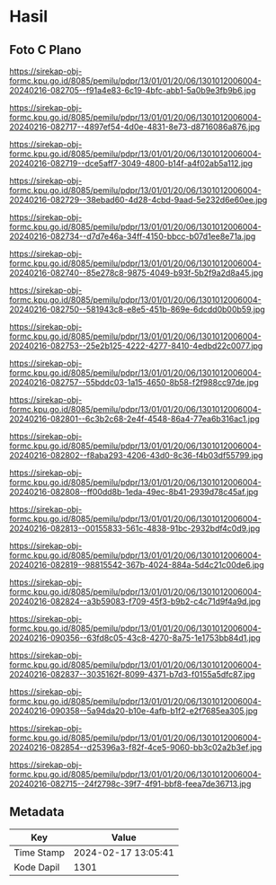# Hasil

## Foto C Plano

https://sirekap-obj-formc.kpu.go.id/8085/pemilu/pdpr/13/01/01/20/06/1301012006004-20240216-082705--f91a4e83-6c19-4bfc-abb1-5a0b9e3fb9b6.jpg

https://sirekap-obj-formc.kpu.go.id/8085/pemilu/pdpr/13/01/01/20/06/1301012006004-20240216-082717--4897ef54-4d0e-4831-8e73-d8716086a876.jpg

https://sirekap-obj-formc.kpu.go.id/8085/pemilu/pdpr/13/01/01/20/06/1301012006004-20240216-082719--dce5aff7-3049-4800-b14f-a4f02ab5a112.jpg

https://sirekap-obj-formc.kpu.go.id/8085/pemilu/pdpr/13/01/01/20/06/1301012006004-20240216-082729--38ebad60-4d28-4cbd-9aad-5e232d6e60ee.jpg

https://sirekap-obj-formc.kpu.go.id/8085/pemilu/pdpr/13/01/01/20/06/1301012006004-20240216-082734--d7d7e46a-34ff-4150-bbcc-b07d1ee8e71a.jpg

https://sirekap-obj-formc.kpu.go.id/8085/pemilu/pdpr/13/01/01/20/06/1301012006004-20240216-082740--85e278c8-9875-4049-b93f-5b2f9a2d8a45.jpg

https://sirekap-obj-formc.kpu.go.id/8085/pemilu/pdpr/13/01/01/20/06/1301012006004-20240216-082750--581943c8-e8e5-451b-869e-6dcdd0b00b59.jpg

https://sirekap-obj-formc.kpu.go.id/8085/pemilu/pdpr/13/01/01/20/06/1301012006004-20240216-082753--25e2b125-4222-4277-8410-4edbd22c0077.jpg

https://sirekap-obj-formc.kpu.go.id/8085/pemilu/pdpr/13/01/01/20/06/1301012006004-20240216-082757--55bddc03-1a15-4650-8b58-f2f988cc97de.jpg

https://sirekap-obj-formc.kpu.go.id/8085/pemilu/pdpr/13/01/01/20/06/1301012006004-20240216-082801--6c3b2c68-2e4f-4548-86a4-77ea6b316ac1.jpg

https://sirekap-obj-formc.kpu.go.id/8085/pemilu/pdpr/13/01/01/20/06/1301012006004-20240216-082802--f8aba293-4206-43d0-8c36-f4b03df55799.jpg

https://sirekap-obj-formc.kpu.go.id/8085/pemilu/pdpr/13/01/01/20/06/1301012006004-20240216-082808--ff00dd8b-1eda-49ec-8b41-2939d78c45af.jpg

https://sirekap-obj-formc.kpu.go.id/8085/pemilu/pdpr/13/01/01/20/06/1301012006004-20240216-082813--00155833-561c-4838-91bc-2932bdf4c0d9.jpg

https://sirekap-obj-formc.kpu.go.id/8085/pemilu/pdpr/13/01/01/20/06/1301012006004-20240216-082819--98815542-367b-4024-884a-5d4c21c00de6.jpg

https://sirekap-obj-formc.kpu.go.id/8085/pemilu/pdpr/13/01/01/20/06/1301012006004-20240216-082824--a3b59083-f709-45f3-b9b2-c4c71d9f4a9d.jpg

https://sirekap-obj-formc.kpu.go.id/8085/pemilu/pdpr/13/01/01/20/06/1301012006004-20240216-090356--63fd8c05-43c8-4270-8a75-1e1753bb84d1.jpg

https://sirekap-obj-formc.kpu.go.id/8085/pemilu/pdpr/13/01/01/20/06/1301012006004-20240216-082837--3035162f-8099-4371-b7d3-f0155a5dfc87.jpg

https://sirekap-obj-formc.kpu.go.id/8085/pemilu/pdpr/13/01/01/20/06/1301012006004-20240216-090358--5a94da20-b10e-4afb-b1f2-e2f7685ea305.jpg

https://sirekap-obj-formc.kpu.go.id/8085/pemilu/pdpr/13/01/01/20/06/1301012006004-20240216-082854--d25396a3-f82f-4ce5-9060-bb3c02a2b3ef.jpg

https://sirekap-obj-formc.kpu.go.id/8085/pemilu/pdpr/13/01/01/20/06/1301012006004-20240216-082715--24f2798c-39f7-4f91-bbf8-feea7de36713.jpg


## Metadata

| Key        | Value               |
| ---------- | ------------------- |
| Time Stamp | 2024-02-17 13:05:41 |
| Kode Dapil | 1301                |




